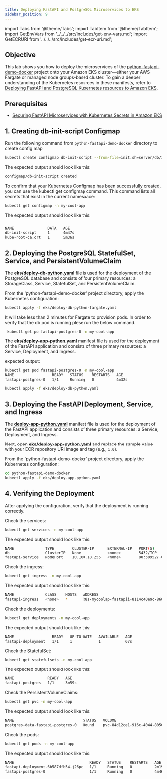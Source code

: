 ```yaml
---
title: Deploying FastAPI and PostgreSQL Microservices to EKS
sidebar_position: 9
---
```

import Tabs from '@theme/Tabs';
import TabItem from '@theme/TabItem';
import GetEnvVars from '../../../src/includes/get-env-vars.md';
import GetECRURI from '../../../src/includes/get-ecr-uri.md';

## Objective

This lab shows you how to deploy the microservices of the [python-fastapi-demo-docker](https://github.com/aws-samples/python-fastapi-demo-docker) project onto your Amazon EKS cluster&mdash;either your AWS Fargate or managed node groups-based cluster. To gain a deeper understanding of the Kubernetes resources in these manifests, refer to [Deploying FastAPI and PostgreSQL Kubernetes resources to Amazon EKS](about-deploy.md).

## Prerequisites

- [Securing FastAPI Microservices with Kubernetes Secrets in Amazon EKS](./deploy-secrets.md)

<!--This is a shared file at src/includes/get-env-vars.md that reminds users to source their environment variables.-->
<GetEnvVars />

## 1. Creating db-init-script Configmap

Run the following command from `python-fastapi-demo-docker` directory to create config map

```bash
kubectl create configmap db-init-script --from-file=init.sh=server/db/init.sh -n my-cool-app
```

The expected output should look like this:

```bash
configmap/db-init-script created
```

To confirm that your Kubernetes Configmap has been successfully created, you can use the kubectl get configmap command. This command lists all secrets that exist in the current namespace:

```bash
kubectl get configmap -n my-cool-app
```

The expected output should look like this:

```bash

NAME               DATA   AGE
db-init-script     1      4m47s
kube-root-ca.crt   1      5m36s
```

## 2. Deploying the PostgreSQL StatefulSet, Service, and PersistentVolumeClaim

The **[eks/deploy-db-python.yaml](https://github.com/aws-samples/python-fastapi-demo-docker/blob/main/eks/deploy-db-python.yaml)** file is used for the deployment of the PostgreSQL database and consists of four primary resources: a StorageClass, Service, StatefulSet, and PersistentVolumeClaim.

From the 'python-fastapi-demo-docker' project directory, apply the Kubernetes configuration:

<Tabs>
  <TabItem value="Fargate" label="Fargate" default>

  ```bash
  kubectl apply -f eks/deploy-db-python-fargate.yaml
  ```

   It will take less than 2 minutes for Fargate to provision pods. In order to verify that the db pod is running plese run the below command.

  ```bash
   kubectl get po fastapi-postgres-0 -n my-cool-app
  ```
The **[eks/deploy-app-python.yaml](https://github.com/aws-samples/python-fastapi-demo-docker/blob/main/eks/deploy-app-python.yaml)** manifest file is used for the deployment of the FastAPI application and consists of three primary resources: a Service, Deployment, and Ingress. 

   expected output:
   
  ```bash
  kubectl get pod fastapi-postgres-0 -n my-cool-app
  NAME                 READY   STATUS    RESTARTS   AGE
  fastapi-postgres-0   1/1     Running   0          4m32s
  ```


  </TabItem>
  <TabItem value="Managed Node Groups" label="Managed Node Groups">

```bash
kubectl apply -f eks/deploy-db-python.yaml
```

  </TabItem>
</Tabs>

## 3. Deploying the FastAPI Deployment, Service, and Ingress

The **[deploy-app-python.yaml](https://github.com/aws-samples/python-fastapi-demo-docker/blob/main/eks/deploy-app-python.yaml)** manifest file is used for the deployment of the FastAPI application and consists of three primary resources: a Service, Deployment, and Ingress.

<!--This is a shared file at src/includes/get-ecr-uri.md that shows users how to get their ECR URI.-->
<GetECRURI />

Next, open **[eks/deploy-app-python.yaml](https://github.com/aws-samples/python-fastapi-demo-docker/blob/main/eks/deploy-app-python.yaml)** and replace the sample value with your ECR repository URI image and tag (e.g., `1.0`).

From the 'python-fastapi-demo-docker' project directory, apply the Kubernetes configuration:

```bash
cd python-fastapi-demo-docker
kubectl apply -f eks/deploy-app-python.yaml
```

## 4. Verifying the Deployment

After applying the configuration, verify that the deployment is running correctly.

Check the services:

```bash
kubectl get services -n my-cool-app
```

The expected output should look like this:

```bash
NAME              TYPE        CLUSTER-IP      EXTERNAL-IP   PORT(S)        AGE
db                ClusterIP   None            <none>        5432/TCP       2m48s
fastapi-service   NodePort    10.100.18.255   <none>        80:30952/TCP   21s
```

Check the ingress:

```bash
kubectl get ingress -n my-cool-app
```

The expected output should look like this:

```bash
NAME              CLASS    HOSTS   ADDRESS                                                                  PORTS   AGE
fastapi-ingress   <none>   *       k8s-mycoolap-fastapii-8114c40e9c-860636650.us-west-2.elb.amazonaws.com   80      3m17s
```

Check the deployments:

```bash
kubectl get deployments -n my-cool-app
```

The expected output should look like this:

```bash
NAME                 READY   UP-TO-DATE   AVAILABLE   AGE
fastapi-deployment   1/1     1            1           67s
```

Check the StatefulSet:

```bash
kubectl get statefulsets -n my-cool-app
```

The expected output should look like this:

```bash
NAME               READY   AGE
fastapi-postgres   1/1     3m59s
```

Check the PersistentVolumeClaims:

```bash
kubectl get pvc -n my-cool-app
```

The expected output should look like this:

```bash
NAME                               STATUS   VOLUME                                     CAPACITY   ACCESS MODES   STORAGECLASS   AGE
postgres-data-fastapi-postgres-0   Bound    pvc-84d12ce1-916c-4044-8056-94eb97e25ccd   1Gi        RWO            ebs-sc         4m12s
```

Check the pods:

```bash
kubectl get pods -n my-cool-app
```

The expected output should look like this:

```bash
NAME                                  READY   STATUS    RESTARTS   AGE
fastapi-deployment-6b587dfb54-j26pc   1/1     Running   0          2m19s
fastapi-postgres-0                    1/1     Running   0          4m46s
```
